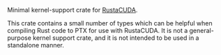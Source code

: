 Minimal kernel-support crate for [RustaCUDA](https://github.com/bheisler/RustaCUDA).

This crate contains a small number of types which can be helpful when compiling Rust code to PTX
for use with RustaCUDA. It is not a general-purpose kernel support crate, and it is not intended to
be used in a standalone manner.